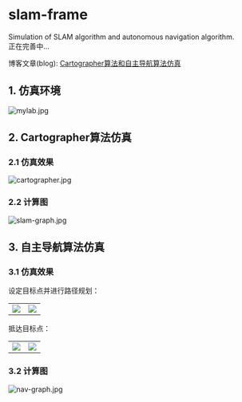 # slam-frame
Simulation of SLAM algorithm and autonomous navigation algorithm.  
正在完善中...

博客文章(blog): [Cartographer算法和自主导航算法仿真](https://javid.cn/slam-sim/)

## 1. 仿真环境
![mylab.jpg](https://cdn.jsdelivr.net/gh/Javid-Xi/cdn@1.7.3/img/blog/sim/mylab.jpg)

## 2. Cartographer算法仿真
### 2.1 仿真效果
![cartographer.jpg](https://cdn.jsdelivr.net/gh/Javid-Xi/cdn@1.7.3/img/blog/sim/cartographer.jpg)

### 2.2 计算图
![slam-graph.jpg](https://cdn.jsdelivr.net/gh/Javid-Xi/cdn@1.7.3/img/blog/sim/slam-graph.jpg)

## 3. 自主导航算法仿真

### 3.1 仿真效果
设定目标点并进行路径规划：
<table>
	<tr>
		<td><img src="https://cdn.jsdelivr.net/gh/Javid-Xi/cdn@1.7.2/img/blog/sim/nav2.jpg"></td>
		<td><img src="https://cdn.jsdelivr.net/gh/Javid-Xi/cdn@1.7.2/img/blog/sim/nav1.jpg"></td>
	</tr>
</table>
抵达目标点：
<table>
	<tr>
		<td><img src="https://cdn.jsdelivr.net/gh/Javid-Xi/cdn@1.7.2/img/blog/sim/nav4.jpg"></td>
		<td><img src="https://cdn.jsdelivr.net/gh/Javid-Xi/cdn@1.7.2/img/blog/sim/nav3.jpg"></td>
	</tr>
</table>

### 3.2 计算图
![nav-graph.jpg](https://cdn.jsdelivr.net/gh/Javid-Xi/cdn@1.7.3/img/blog/sim/nav-graph.jpg)